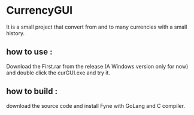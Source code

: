 # CurrencyGUI
It is a small project that convert from and to many currencies with a small history.

## how to use :
Download the First.rar from the release (A Windows version only for now) and double click the curGUI.exe and try it.

## how to build :

download the source code and install Fyne with GoLang and C compiler.
